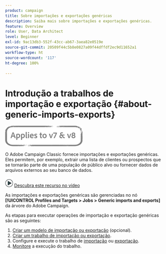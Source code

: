 ```yaml
---
product: campaign
title: Sobre importações e exportações genéricas
description: Saiba mais sobre importações e exportações genéricas.
feature: Overview
role: User, Data Architect
level: Beginner
exl-id: 9ac13db3-552f-43cc-ab67-3aea82e0519e
source-git-commit: 20509f44c5b8e0827a09f44dffdf2ec9d11652a1
workflow-type: ht
source-wordcount: '117'
ht-degree: 100%

---
```


# Introdução a trabalhos de importação e exportação {#about-generic-imports-exports}

![](../../assets/common.svg)

O Adobe Campaign Classic fornece importações e exportações genéricas. Eles permitem, por exemplo, extrair uma lista de clientes ou prospectos que se tornarão parte de uma população de público alvo ou fornecer dados de arquivos externos ao seu banco de dados.

![](assets/do-not-localize/how-to-video.png) [Descubra este recurso no vídeo](../../platform/using/exporting-and-importing-profiles.md#import-profiles-video)

As importações e exportações genéricas são gerenciadas no nó **[!UICONTROL Profiles and Targets > Jobs > Generic imports and exports]** da árvore do Adobe Campaign.

As etapas para executar operações de importação e exportação genéricas são as seguintes:

1. [Criar um modelo de importação ou exportação](../../platform/using/creating-import-export-templates.md) (opcional).
1. [Criar um trabalho de importação ou exportação](../../platform/using/creating-import-export-jobs.md).
1. Configure e execute o trabalho de [importação](../../platform/using/executing-import-jobs.md) ou [exportação](../../platform/using/executing-export-jobs.md).
1. [Monitore](../../platform/using/monitoring-jobs-execution.md) a execução do trabalho.
